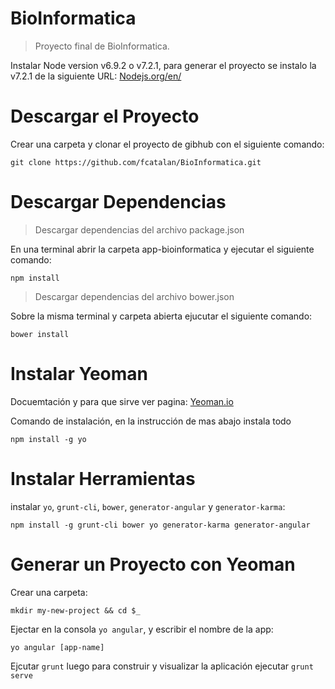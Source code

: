 # BioInformatica
> Proyecto final de BioInformatica.

Instalar Node version v6.9.2 o v7.2.1, para generar el proyecto se instalo la v7.2.1  de la siguiente URL: [Nodejs.org/en/](https://nodejs.org/en/)

# Descargar el Proyecto

Crear una carpeta y clonar el proyecto de gibhub con el siguiente comando:

```
git clone https://github.com/fcatalan/BioInformatica.git
```
# Descargar Dependencias

> Descargar dependencias del archivo package.json

En una terminal abrir la carpeta app-bioinformatica y ejecutar el siguiente comando:

```
npm install
```

> Descargar dependencias del archivo bower.json

Sobre la misma terminal y carpeta abierta ejucutar el siguiente comando:

```
bower install
```

# Instalar Yeoman

Docuemtación y para que sirve ver pagina: [Yeoman.io](http://yeoman.io/)

Comando de instalación, en la instrucción de mas abajo instala todo

```
npm install -g yo
```

# Instalar Herramientas

instalar `yo`, `grunt-cli`, `bower`, `generator-angular` y `generator-karma`:
```
npm install -g grunt-cli bower yo generator-karma generator-angular
```

# Generar un Proyecto con Yeoman

Crear una carpeta:

```
mkdir my-new-project && cd $_
``` 

Ejectar en la consola `yo angular`, y escribir el nombre de la app:
```
yo angular [app-name]
```

Ejcutar `grunt` luego para construir y visualizar la aplicación ejecutar `grunt serve`

